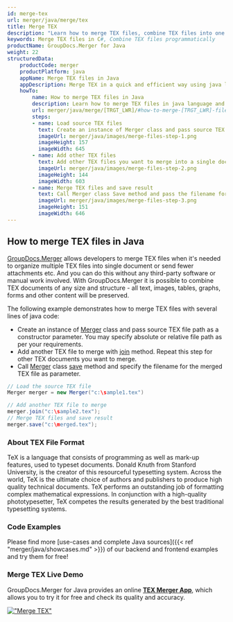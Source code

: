 ```yaml
---
id: merge-tex
url: merger/java/merge/tex
title: Merge TEX
description: "Learn how to merge TEX files, combine TEX files into one file programmatically in java language using GroupDocs.Merger for Java library."
keywords: Merge TEX files in C#, Combine TEX files programmatically
productName: GroupDocs.Merger for Java
weight: 22
structuredData:
    productCode: merger
    productPlatform: java
    appName: Merge TEX files in Java
    appDescription: Merge TEX in a quick and efficient way using java language and GroupDocs.Merger for Java API, without the use of any third-party software like Microsoft or Open Office.
    howTo:
        name: How to merge TEX files in Java 
        description: Learn how to merge TEX files in java language and GroupDocs.Merger for Java API, without the use of any third-party software like Microsoft or Open Office.
        url: merger/java/merge/[TRGT_LWR]/#how-to-merge-[TRGT_LWR]-files-in-c
        steps:
        - name: Load source TEX files 
          text: Create an instance of Merger class and pass source TEX file path as a constructor parameter. You may specify absolute or relative file path as per your requirements. 
          imageUrl: merger/java/images/merge-files-step-1.png
          imageHeight: 157
          imageWidth: 645
        - name: Add other TEX files
          text: Add other TEX files you want to merge into a single document with Join method of Merger class.
          imageUrl: merger/java/images/merge-files-step-2.png
          imageHeight: 144
          imageWidth: 603
        - name: Merge TEX files and save result 
          text: Call Merger class Save method and pass the filename for the resultant TEX file as parameter.
          imageUrl: merger/java/images/merge-files-step-3.png
          imageHeight: 151
          imageWidth: 646
---
```


## How to merge TEX files in Java

[GroupDocs.Merger](https://products.groupdocs.com/merger/java) allows developers to merge TEX files when it's needed to organize multiple
 TEX files into single document or send fewer attachments etc. And you can do this without any third-party software or manual work involved.
 With GroupDocs.Merger it is possible to combine TEX documents of any size and structure - all text, images, tables, graphs, forms and other content will be preserved.

The following example demonstrates how to merge TEX files with several lines of java code:

* Create an instance of [Merger](https://reference.groupdocs.com/merger/java/com.groupdocs.merger/Merger) class and pass source TEX file path as a constructor parameter. You may specify absolute or relative file path as per your requirements.
* Add another TEX file to merge with [join](https://reference.groupdocs.com/merger/java/com.groupdocs.merger/Merger#join(java.io.InputStream)) method. Repeat this step for other TEX documents you want to merge.
* Call [Merger](https://reference.groupdocs.com/merger/java/com.groupdocs.merger/Merger) class [save](https://reference.groupdocs.com/merger/java/com.groupdocs.merger/Merger#save(java.io.OutputStream)) method and specify the filename for the merged TEX file as parameter.

```java
// Load the source TEX file
Merger merger = new Merger("c:\sample1.tex")

// Add another TEX file to merge
merger.join("c:\sample2.tex");
// Merge TEX files and save result
merger.save("c:\merged.tex");
```

### About TEX File Format 

TeX is a language that consists of programming as well as mark-up features, used to typeset documents. Donald Knuth from Stanford University, is the creator of this resourceful typesetting system. Across the world, TeX is the ultimate choice of authors and publishers to produce high quality technical documents. TeX performs an outstanding job of formatting complex mathematical expressions. In conjunction with a high-quality phototypesetter, TeX competes the results generated by the best traditional typesetting systems.

### Code Examples

Please find more [use-cases and complete Java sources]({{< ref "merger/java/showcases.md" >}}) of our backend and frontend examples and try them for free!

### Merge TEX Live Demo 

GroupDocs.Merger for Java provides an online [**TEX Merger App**](https://products.groupdocs.app/merger/tex), which allows you to try it for free and check its quality and accuracy.

[!["Merge TEX"](/merger/java/images/merge/merge-tex.png)](https://products.groupdocs.app/merger/tex)